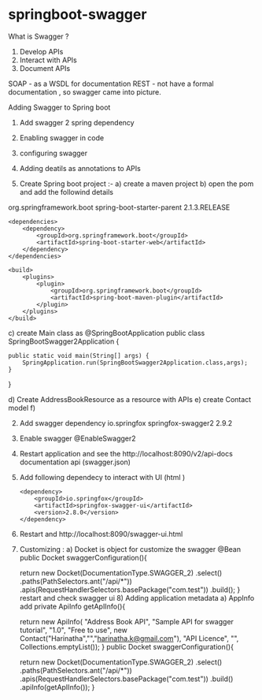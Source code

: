 # springboot-swagger

What is Swagger ?
1. Develop APIs
2. Interact with APIs
3. Document APIs

SOAP - as a WSDL for documentation
REST - not have a formal documentation , so swagger came into picture.

Adding Swagger to Spring boot
1. Add swagger 2 spring dependency 
2. Enabling swagger in code 
3. configuring swagger 
4. Adding deatils as annotations to APIs


1. Create Spring boot project :-
a) create a maven project 
b) open the pom and add the followind details 
<parent>
        <groupId>org.springframework.boot</groupId>
        <artifactId>spring-boot-starter-parent</artifactId>
        <version>2.1.3.RELEASE</version>
        <relativePath></relativePath>
    </parent>
    
    <dependencies>
        <dependency>
            <groupId>org.springframework.boot</groupId>
            <artifactId>spring-boot-starter-web</artifactId>
        </dependency>
    </dependencies>
    
    <build>
        <plugins>
            <plugin>
                <groupId>org.springframework.boot</groupId>
                <artifactId>spring-boot-maven-plugin</artifactId>
            </plugin>
        </plugins>
    </build>
    
 c) create Main class as 
 @SpringBootApplication
public class SpringBootSwagger2Application {

    public static void main(String[] args) {
        SpringApplication.run(SpringBootSwagger2Application.class,args);
    }
}

d) Create AddressBookResource as a resource with APIs
e) create Contact model 
f)

2) Add swagger dependency 
        <dependency>
            <groupId>io.springfox</groupId>
            <artifactId>springfox-swagger2</artifactId>
            <version>2.9.2</version>
        </dependency>
 3) Enable swagger 
        @EnableSwagger2
 4) Restart application and see the http://localhost:8090/v2/api-docs documentation api (swagger.json)
 5) Add following dependecy to interact with UI (html )
 
        <dependency>
            <groupId>io.springfox</groupId>
            <artifactId>springfox-swagger-ui</artifactId>
            <version>2.8.0</version>
        </dependency>
 
  6) Restart and http://localhost:8090/swagger-ui.html 
  
  7) Customizing :
  a) Docket is object for customize the swagger 
  @Bean
    public Docket swaggerConfiguration(){

        return new Docket(DocumentationType.SWAGGER_2)
                .select()
                .paths(PathSelectors.ant("/api/*"))
                .apis(RequestHandlerSelectors.basePackage("com.test"))
                .build();
    }
    restart and check swagger ui
    8) Adding application metadata
       a) AppInfo add
       private ApiInfo getApIInfo(){

        return new ApiInfo(
                "Address Book API",
                "Sample API for swagger tutorial",
                "1.0",
                "Free to use",
                new Contact("Harinatha","","harinatha.k@gmail.com"),
                "API Licence",
                "",
                Collections.emptyList());
    }
     public Docket swaggerConfiguration(){

        return new Docket(DocumentationType.SWAGGER_2)
                .select()
                .paths(PathSelectors.ant("/api/*"))
                .apis(RequestHandlerSelectors.basePackage("com.test"))
                .build()
                .apiInfo(getApIInfo());
    }
    
    
    
    
  
